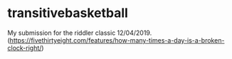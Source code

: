 # transitivebasketball
My submission for the riddler classic 12/04/2019.
(https://fivethirtyeight.com/features/how-many-times-a-day-is-a-broken-clock-right/)
